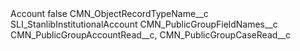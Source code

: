 <?xml version="1.0" encoding="UTF-8"?>
<CustomMetadata xmlns="http://soap.sforce.com/2006/04/metadata" xmlns:xsi="http://www.w3.org/2001/XMLSchema-instance" xmlns:xsd="http://www.w3.org/2001/XMLSchema">
    <label>Account</label>
    <protected>false</protected>
    <values>
        <field>CMN_ObjectRecordTypeName__c</field>
        <value xsi:type="xsd:string">SLI_StanlibInstitutionalAccount</value>
    </values>
    <values>
        <field>CMN_PublicGroupFieldNames__c</field>
        <value xsi:type="xsd:string">CMN_PublicGroupAccountRead__c, CMN_PublicGroupCaseRead__c</value>
    </values>
</CustomMetadata>
